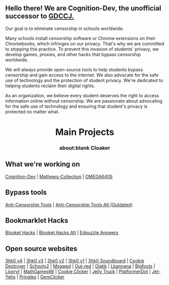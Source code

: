 ## Hello there! We are Cognition-Dev, the unofficial successor to [GDCCJ.](https://github.com/GDCCJ)

Our goal is to eliminate censorship in schools worldwide.

Many schools install censorship software or Chrome extensions on their Chromebooks, which infringes on our privacy. That's why we are committed to stopping this practice.
To prevent this invasion of students' privacy, we develop games, proxies, and other hacks that bypass censorship worldwide. 

We will always provide open-source tools to help students bypass censorship and gain access to the internet.
We also advocate for the safe use of technology and the protection of student privacy. We're dedicated to helping students reclaim their digital rights. 

As an organization, we believe every student deserves the right to access information online without censorship. 
We are passionate about advocating for the safe use of technology and ensuring that student's privacy is protected no matter what.

<h1 align="center">Main Projects</h1>
<h3 align="center">about:blank Cloaker</h3>

## What we're working on

[Cognition-Dev](https://Cognition-Dev.github.io) | [Mathews-Collection](https://sneslover22.github.io/Mathews-Collection) | [OMEGA6405](https://omega6405.github.io/) 

## Bypass tools

[Anti-Censorship Tools](https://github.com/3kh0/ext-remover) | [Anti-Censorship Tools Alt (Outdated)](https://github.com/SnesLover22/KEEP-THIS-AVAILABLE)

## Bookmarklet Hacks

[Blooket Hacks](https://github.com/Minesraft2/Blooket-Cheats) | [Blooket Hacks Alt](https://github.com/OMEGA6405/Blooket-Cheats) | [Edpuzzle Answers](https://github.com/OMEGA6405/edpuzzle-answers)

## Open source websites

[3hk0 v4](https://github.com/OMEGA6405/website-v4) | [3hk0 v3](https://github.com/OMEGA6405/Echo-v3) | [3hk0 v2](https://github.com/OMEGA6405/website-v2) | [3hk0 v1](https://github.com/OMEGA6405/Echo-v1) | [3hk0 Soundboard](https://github.com/OMEGA6405/soundboard) | [Cookie Destroyer](https://github.com/OMEGA6405/CookieDestroyer) | [Schoolv2](https://github.com/OMEGA6405/schoolv2) | [Msgwed](https://github.com/OMEGA6405/msgwed) | [Out-red](https://github.com/OMEGA6405/out-red) | [Glatik](https://github.com/OMEGA6405/glatik) | [Lbannana](https://github.com/OMEGA6405/lbannana) | [Bigfoots](https://github.com/OMEGA6405/Bigfoots) | [Lioxryt](https://github.com/OMEGA6405/lioxryt) | [MathGames66](https://github.com/OMEGA6405/mathgames69) | [Cookie Clicker](https://github.com/OMEGA6405/cookie) | [Jelly Truck](https://github.com/OMEGA6405/jelly-truck) | [PlatformerDot](https://github.com/OMEGA6405/platformerdot) | [Jet-Yehs](https://github.com/OMEGA6405/Jet-yehs) | [Pringles](https://github.com/OMEGA6405/Pringles) | [GemClicker](https://github.com/OMEGA6405/GemClicker)
